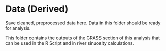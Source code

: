 # Data (Derived)
Save cleaned, preprocessed data here. Data in this folder should be ready for analysis.

This folder contains the outputs of the GRASS section of this analysis that can be used in the R Script and in river sinuosity calculations.
